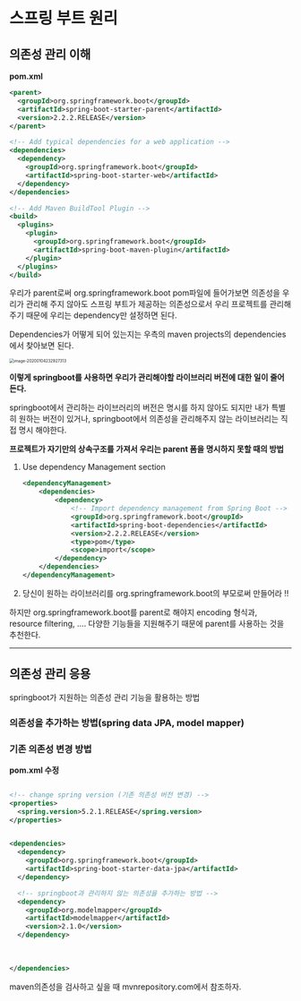 # 스프링 부트 원리

## 의존성 관리 이해

**pom.xml**

```xml
<parent>
  <groupId>org.springframework.boot</groupId>
  <artifactId>spring-boot-starter-parent</artifactId>
  <version>2.2.2.RELEASE</version>
</parent>

<!-- Add typical dependencies for a web application -->
<dependencies>
  <dependency>
    <groupId>org.springframework.boot</groupId>
    <artifactId>spring-boot-starter-web</artifactId>
  </dependency>
</dependencies>

<!-- Add Maven BuildTool Plugin -->
<build>
  <plugins>
    <plugin>
      <groupId>org.springframework.boot</groupId>
      <artifactId>spring-boot-maven-plugin</artifactId>
    </plugin>
  </plugins>
</build>
```

우리가 parent로써 org.springframework.boot pom파일에 들어가보면 의존성을 우리가 관리해 주지 않아도 스프링 부트가 제공하는 의존성으로서 우리 프로젝트를 관리해주기 때문에 우리는 dependency만 설정하면 된다.

Dependencies가 어떻게 되어 있는지는 우측의 maven projects의 dependencies에서 찾아보면 된다.

<img src="/Users/baejongjin/Library/Application Support/typora-user-images/image-20200104232927313.png" alt="image-20200104232927313" style="zoom:50%;" />

**이렇게 springboot를 사용하면 우리가 관리해야할 라이브러리 버전에 대한 일이 줄어든다.**

springboot에서 관리하는 라이브러리의 버전은 명시를 하지 않아도 되지만 내가 특별히 원하는 버전이 있거나, springboot에서 의존성을 관리해주지 않는 라이브러리는 직접 명시 해야한다.

**프로젝트가 자기만의 상속구조를 가져서 우리는 parent 폼을 명시하지 못할 때의 방법**

1. Use dependency Management section

   ```xml
   <dependencyManagement>
       <dependencies>
           <dependency>
               <!-- Import dependency management from Spring Boot -->
               <groupId>org.springframework.boot</groupId>
               <artifactId>spring-boot-dependencies</artifactId>
               <version>2.2.2.RELEASE</version>
               <type>pom</type>
               <scope>import</scope>
           </dependency>
       </dependencies>
   </dependencyManagement>
   ```

2. 당신이 원하는 라이브러리를 org.springframework.boot의 부모로써 만들어라 !!

하지만 org.springframework.boot를 parent로 해야지 encoding 형식과, resource filtering, .... 다양한 기능들을 지원해주기 때문에 parent를 사용하는 것을 추천한다.

---

## 의존성 관리 응용

springboot가 지원하는 의존성 관리 기능을 활용하는 방법

### **의존성을 추가하는 방법**(spring data JPA, model mapper)

### 기존 의존성 변경 방법

**pom.xml 수정** 

```xml

<!-- change spring version (기존 의존성 버전 변경) -->
<properties>
  <spring.version>5.2.1.RELEASE</spring.version>
</properties>


<dependencies>
  <dependency>
    <groupId>org.springframework.boot</groupId>
    <artifactId>spring-boot-starter-data-jpa</artifactId>
  </dependency>

  <!-- springboot과 관리하지 않는 의존성을 추가하는 방법 -->
  <dependency>
    <groupId>org.modelmapper</groupId>
    <artifactId>modelmapper</artifactId>
    <version>2.1.0</version>
  </dependency>
  
  
  
</dependencies>
```

maven의존성을 검사하고 싶을 때 mvnrepository.com에서 참조하자.


























